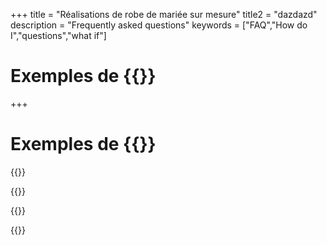 +++
title = "Réalisations de robe de mariée sur mesure"
title2 = "dazdazd"
description = "Frequently asked questions"
keywords = ["FAQ","How do I","questions","what if"]
# Exemples de {{<param title>}}
+++

Exemples de {{<param title>}}
===

{{<gallery-by-folder folder="robe-juin2017/*" galleryTitle="Robe de mariée sur mesure" >}}

{{<gallery-by-folder folder="robe2/*" galleryTitle="Robe de mariée sur mesure 2" >}}

{{<gallery-by-folder folder="robe3/*" galleryTitle="Robe de mariée sur mesure 3" >}}

{{<contact>}}
